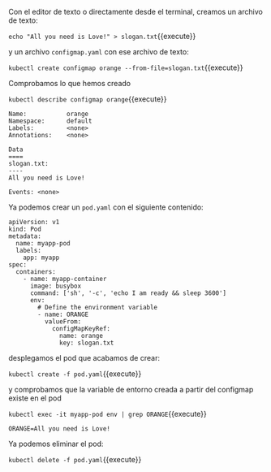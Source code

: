 Con el editor de texto o directamente desde el terminal, creamos un archivo de texto:

`echo "All you need is Love!" > slogan.txt`{{execute}}

y un archivo `configmap.yaml` con ese archivo de texto:

`kubectl create configmap orange --from-file=slogan.txt`{{execute}}

Comprobamos lo que hemos creado

`kubectl describe configmap orange`{{execute}}

```
Name:           orange
Namespace:      default
Labels:         <none>
Annotations:    <none>

Data
====
slogan.txt:
----
All you need is Love!

Events: <none>
```

Ya podemos crear un `pod.yaml` con el siguiente contenido:

```
apiVersion: v1
kind: Pod
metadata:
  name: myapp-pod
  labels:
    app: myapp
spec:
  containers:
    - name: myapp-container
      image: busybox
      command: ['sh', '-c', 'echo I am ready && sleep 3600']
      env:
        # Define the environment variable
        - name: ORANGE
          valueFrom:
            configMapKeyRef:
              name: orange
              key: slogan.txt
```

desplegamos el pod que acabamos de crear:

`kubectl create -f pod.yaml`{{execute}}

y comprobamos que la variable de entorno creada a partir del configmap existe en el pod

`kubectl exec -it myapp-pod env | grep ORANGE`{{execute}}

```
ORANGE=All you need is Love!
```

Ya podemos eliminar el pod:

`kubectl delete -f pod.yaml`{{execute}}